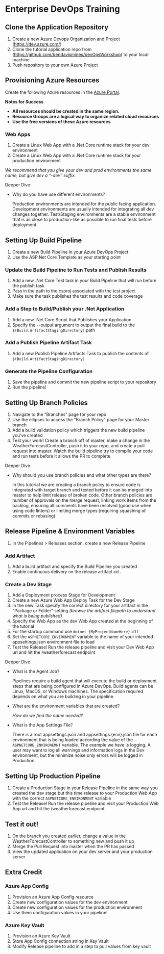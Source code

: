# Enterprise DevOps Training

## Clone the Application Repository
1. Create a new Azure Devops Organization and Project (https://dev.azure.com/)
1. Clone the tutorial application repo from (https://github.com/bendavismines/devOpsWorkshop) to your local machine
1. Push repository to your own Azure Project

## Provisioning Azure Resources
Create the following Azure resources in the [Azure Portal](https://portal.azure.com/#home). 

**Notes for Success**
- **All resources should be created in the same region.**
- **Resource Groups are a logical way to organize related cloud resources**
- **Use the free versions of these Azure resources**

### Web Apps 
1. Create a Linux Web App with a .Net Core runtime stack for your dev environment
1. Create a Linux Web App with a .Net Core runtime stack for your production environment 

_We recommend that you give your dev and prod environments the same name, but give dev a "-dev" suffix._

Deeper Dive
- Why do you have use different environments? 

  Production environments are intended for the public facing application. 
  Development environments are usually intended for integrating all dev changes together.
  Test/Staging environments are a stable environment that is as close to production-like as possible to run final tests before deployment.

## Setting Up Build Pipeline 
1. Create a new Build Pipeline in your Azure DevOps Project
1. Use the ASP.Net Core Template as your starting point

###  Update the Build Pipeline to Run Tests and Publish Results
1. Add a new .Net Core Test task in your Build Pipeline that will run before the publish task
1. Pass in the path to the csproj associated with the test project
1. Make sure the task publishes the test results and code coverage

### Add a Step to Build/Publish your .Net Application
1. Add a new .Net Core Script that Publishes your Application
1. Specify the --output argument to output the final build to the `$(Build.ArtifactStagingDirectory)` path

### Add a Publish Pipeline Artifact Task
1. Add a new Publish Pipeline Artifacts Task to publish the contents of `$(Build.ArtifactStagingDirectory)`

### Generate the Pipeline Configuration
1. Save the pipeline and commit the new pipeline script to your repository
1. Run the pipeline!  

## Setting Up Branch Policies
1. Navigate to the "Branches" page for your repo
1. Use the ellipses to access the "Branch Policy" page for your Master branch
1. Add a build validation policy which triggers the new build pipeline you've created
1. Test your work! Create a branch off of master, make a change in the WeatherForecastController, push it to your repo, and create a pull request into master. Watch the build pipeline try to compile your code and run tests before it allows the PR to complete.

Deeper Dive
- Why should you use branch policies and what other types are there?

  In this tutorial we are creating a branch policy to ensure code is integrated with target branch and tested before it can be merged into master to help limit release of broken code. Other branch policies are number of approvals on the merge request, linking work items from the backlog, ensuring all comments have been resolved (good use when using code linters) or limiting merge types (requiring squashing of commits or rebasing)

## Release Pipeline & Environment Variables
1. In the Pipelines > Releases section, create a new Release Pipeline

### Add Artifact
1. Add a build artifact and specify the Build Pipeline you created 
1. Enable continuous delivery on the release artifact
cd .
### Create a Dev Stage
1. Add a Deployment process Stage for Development
1. Create a new Azure Web App Deploy Task for the Dev Stage
1. In the new Task specify the correct directory for your artifact in the "Package or Folder" setting *(browse the artifact filepath to understand what is being published)*
1. Specify the Web App as the dev Web App created at the beginning of the tutorial
1. For the startup command use `dotnet {MyProjectNameHere}.dll` 
1. Set the `ASPNETCORE_ENVIRONMENT` variable to the name of your intended appsettings.json environment file to load
1. Test the Release! Run the release pipeline and visit your Dev Web App url and hit the /weatherforecast endpoint 

Deeper Dive
- What is the Agent Job?

  Pipelines require a build agent that will execute the build or deployment steps that are being configured in Azure DevOps. Build agents can be Linux, MacOS, or Windows machines. The specification required depends on what you are building in your pipeline.

- What are the environment variables that are created?

  *How do we find the name needed?*

- What is the App Settings File?

  There is a root appsettings.json and appsettings.{env}.json file for each environment that is being loaded according the value of the `ASPNETCORE_ENVIRONEMNT` variable. The example we have is logging. A user may want to log all warnings and information logs in the Dev environment, but the minimize noise only errors will be logged in Production. 

## Setting Up Production Pipeline
1. Create a Production Stage in your Release Pipeline in the same way you created the dev stage but this time release to your Production Web App with the correct `ASPNETCORE_ENVIRONMENT` variable
1. Test the Release! Run the release pipeline and visit your Production Web App url and hit the /weatherforecast endpoint 

## Test it out! 
1. On the branch you created earlier, change a value in the WeatherForecastController to something new and push it up
1. Merge the Pull Request into master when the PR has passed
1. View the updated application on your dev server and your production server 

## Extra Credit 

### Azure App Config
1. Provision an Azure App Config resource
1. Create new configuration values for the dev environment 
1. Create new configuration values for the production environment
1. Use them configuration values in your pipeline! 

### Azure Key Vault
1. Provision an Azure Key Vault 
1. Store App Config connection string in Key Vault 
1. Modify Release pipeline to add in a step to pull values from key vault